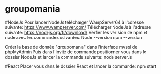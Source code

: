 # groupomania

#NodeJs
Pour lancer NodeJs télécharger WampServer64 à l'adresse suivante: https://www.wampserver.com/
Télécharger NodeJs à l'adresse suivante: https://nodejs.org/fr/download/
Verfier les ver sion de npm et node avec les commandes suivantes:
Node --version
npm --version

Créer la base de donnée "groupomania" dans l'interface mysql de phpMyAdmin
Puis dans l'invité de commande positionner vous dans le dossier NodeJs et lancer la commande suivante: node server.js

#React
Placer vous dans le dossier React et lancer la commande: npm start
